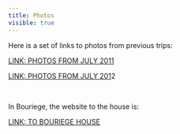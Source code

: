 ---title: Photosvisible: true---<p style="text-align: left;">
  Here is a set of links to photos from previous trips:
</p>

<p style="text-align: justify;">
  <a title="France July 2011" href="http://photos.hackcycling.ca/dornellasfrance2011/" target="_blank">LINK: PHOTOS FROM JULY 2011</a>
</p>

<p style="text-align: justify;">
  <a title="France July 2011" href="http://photos.hackcycling.ca/francejuly2012" target="_blank">LINK: PHOTOS FROM JULY 201</a>2
</p>

<p style="text-align: justify;">
   
</p>

<p style="text-align: justify;">
  In Bouriege, the website to the house is:
</p>

<p style="text-align: justify;">
  <a href="http://www.bouriege.com" target="_blank">LINK: TO BOURIEGE HOUSE</a>
</p>

<p style="text-align: justify;">
   
</p>

<p style="text-align: justify;">
   
</p>

 